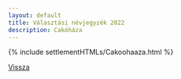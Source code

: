 ```yaml
---
layout: default
title: Választási névjegyzék 2022
description: Cakóháza
---
```


{% include settlementHTMLs/Cakoohaaza.html %}

[Vissza](../)